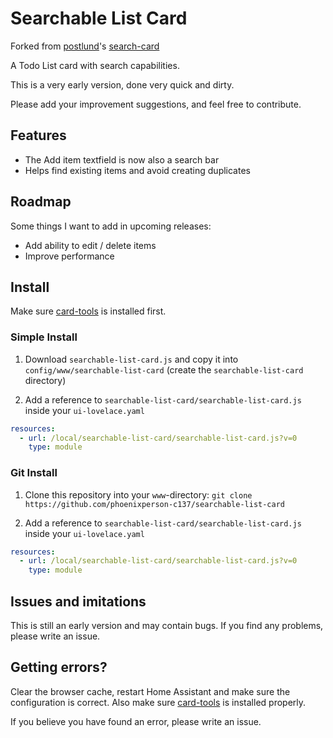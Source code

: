 # Searchable List Card

Forked from [postlund](https://github.com/postlund)'s [search-card](https://github.com/postlund/search-card)

A Todo List card with search capabilities.

This is a very early version, done very quick and dirty.

Please add your improvement suggestions, and feel free to contribute.

<!-- ![Demo of card](images/demo.gif) -->

## Features

* The Add item textfield is now also a search bar
* Helps find existing items and avoid creating duplicates

## Roadmap

Some things I want to add in upcoming releases:

* Add ability to edit / delete items
* Improve performance

## Install
  
Make sure [card-tools](https://github.com/thomasloven/lovelace-card-tools) is installed first.
  
### Simple Install

1. Download `searchable-list-card.js` and copy it into `config/www/searchable-list-card` (create the `searchable-list-card` directory)

2. Add a reference to `searchable-list-card/searchable-list-card.js` inside your `ui-lovelace.yaml`

  ```yaml
  resources:
    - url: /local/searchable-list-card/searchable-list-card.js?v=0
      type: module
  ```

### Git Install

1. Clone this repository into your `www`-directory: `git clone https://github.com/phoenixperson-c137/searchable-list-card`

2. Add a reference to `searchable-list-card/searchable-list-card.js` inside your `ui-lovelace.yaml`

  ```yaml
  resources:
    - url: /local/searchable-list-card/searchable-list-card.js?v=0
      type: module
  ```

<!-- ## HACS

Look for `Searchable List Card` in the store. -->

<!-- ## Updating

If you...

* manually copied the files, just download the latest files and overwrite what you already have
* cloned the repository from Github, just do `git pull` to update

... and increase `?v=X` to `?vX+1`. -->

<!-- ## Using the card

### Options

| Name | Type | Default | Description |
|------|------|---------|-------------|
| max_results | integer | 10 | Max results to show by default
| actions | Object | optional | Custom defined actions
| search_text | String | "Type to search..." | Override of placeholder text
| included_domains | Array of String | optional | Only show entities from defined domains. Cannot be set together with `excluded_domains`.
| excluded_domains | Array of String | optional | Don't show entities from defined domains. Cannot be set together with `included_domains`.

### Actions

You can define custom actions that will call a service (if it exists) with the input. Matching is done via regular expressions and {1}, {2}, {3}, etc. will be replaced by the corresponding group. See example below for inspiration.

### Example

  ```yaml
    type: custom:search-card
    max_results: 10
    actions:
      - matches: '^toggle (.+\..+)'
        name: 'Toggle {1}'
        service: homeassistant.toggle
        service_data:
        entity_id: {1}
    excluded_domains:
      - automation
  ``` -->

## Issues and imitations

This is still an early version and may contain bugs. If you find any problems, please write an issue.

## Getting errors?

Clear the browser cache, restart Home Assistant and make sure the configuration is correct. Also make sure [card-tools](https://github.com/thomasloven/lovelace-card-tools) is installed properly.

If you believe you have found an error, please write an issue.
